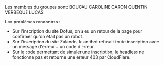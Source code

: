 Les membres du groupes sont:
BOUCAU CAROLINE
CARON QUENTIN
VERBEQUE LUCAS

Les problèmes rencontrés :
- Sur l'inscription du site Dofus, on a eu un retour de la page pour confirmer qu'on était pas un robot.
- Sur l'inscription du site Zalando, le antibot refusait toute inscription avec un message d'erreur + un code d'erreur.
- Sur le code permettant de simuler une inscription, le headless ne fonctionne pas et retourne une erreur 403 par CloudFlare.

